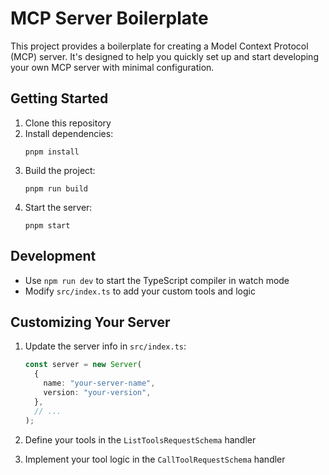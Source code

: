 # MCP Server Boilerplate

This project provides a boilerplate for creating a Model Context Protocol (MCP) server. It's designed to help you quickly set up and start developing your own MCP server with minimal configuration.

## Getting Started

1. Clone this repository
2. Install dependencies:
   ```
   pnpm install
   ```
3. Build the project:
   ```
   pnpm run build
   ```
4. Start the server:
   ```
   pnpm start
   ```

## Development

- Use `npm run dev` to start the TypeScript compiler in watch mode
- Modify `src/index.ts` to add your custom tools and logic

## Customizing Your Server

1. Update the server info in `src/index.ts`:
   ```typescript
   const server = new Server(
     {
       name: "your-server-name",
       version: "your-version",
     },
     // ...
   );
   ```

2. Define your tools in the `ListToolsRequestSchema` handler
3. Implement your tool logic in the `CallToolRequestSchema` handler
